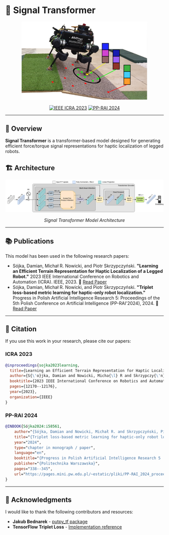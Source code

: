 # 🤖 Signal Transformer

<div align="center">
  <img src="images/eyecatcher.png" alt="Robot" width="400"/>
  
  [![IEEE ICRA 2023](https://img.shields.io/badge/IEEE%20ICRA-2023-blue)](https://arxiv.org/pdf/2209.15135)
  [![PP-RAI 2024](https://img.shields.io/badge/PP--RAI-2024-green)](https://pages.mini.pw.edu.pl/~estatic/pliki/PP-RAI_2024_proceedings.pdf#page=357)
</div>

---

## 📖 Overview

**Signal Transformer** is a transformer-based model designed for generating efficient force/torque signal representations for haptic localization of legged robots.

## 🏗️ Architecture

<div align="center">
  <img src="images/SignalTransformer_w.png" alt="Signal Transformer Architecture" width="600"/>
  <p><em>Signal Transformer Model Architecture</em></p>
</div>

---

## 📚 Publications

This model has been used in the following research papers:

- Sójka, Damian, Michał R. Nowicki, and Piotr Skrzypczyński. **"Learning an Efficient Terrain Representation for Haptic Localization of a Legged Robot."** 2023 IEEE International Conference on Robotics and Automation (ICRA). IEEE, 2023. 📄 [Read Paper](https://arxiv.org/pdf/2209.15135)
- Sójka, Damian, Michał R. Nowicki, and Piotr Skrzypczyński. **"Triplet loss-based metric learning for haptic-only robot localization."** Progress in Polish Artificial Intelligence Research 5: Proceedings of the 5th Polish Conference on Artificial Intelligence (PP-RAI'2024), 2024. 📄 [Read Paper](https://pages.mini.pw.edu.pl/~estatic/pliki/PP-RAI_2024_proceedings.pdf#page=357)

---

## 📄 Citation

If you use this work in your research, please cite our papers:

### ICRA 2023
```bibtex
@inproceedings{sojka2023learning,
  title={Learning an Efficient Terrain Representation for Haptic Localization of a Legged Robot},
  author={S{\'o}jka, Damian and Nowicki, Micha{\l} R and Skrzypczy{\'n}ski, Piotr},
  booktitle={2023 IEEE International Conference on Robotics and Automation (ICRA)},
  pages={12170--12176},
  year={2023},
  organization={IEEE}
}
```

### PP-RAI 2024
```bibtex
@INBOOK{Sójka2024:i58561,
    author="{Sójka, Damian and Nowicki, Michał R. and Skrzypczyński, Piotr}",
    title="{Triplet loss-based metric learning for haptic-only robot localization}",
    year="2024",
    type="chapter in monograph / paper",
    language="en",
    booktitle="{Progress in Polish Artificial Intelligence Research 5 : Proceedings of the 5th Polish Conference on Artificial Intelligence (PP-RAI'2024), 18-20.04.2024, Warsaw, Poland}",
    publisher="{Politechnika Warszawska}",
    pages="338--345",
    url="https://pages.mini.pw.edu.pl/~estatic/pliki/PP-RAI_2024_proceedings.pdf#page=357"
}
```

---

## 🙏 Acknowledgments

I would like to thank the following contributors and resources:

- **Jakub Bednarek** - [putpy_tf package](https://github.com/jbed94)
- **TensorFlow Triplet Loss** - [Implementation reference](https://github.com/omoindrot/tensorflow-triplet-loss)
